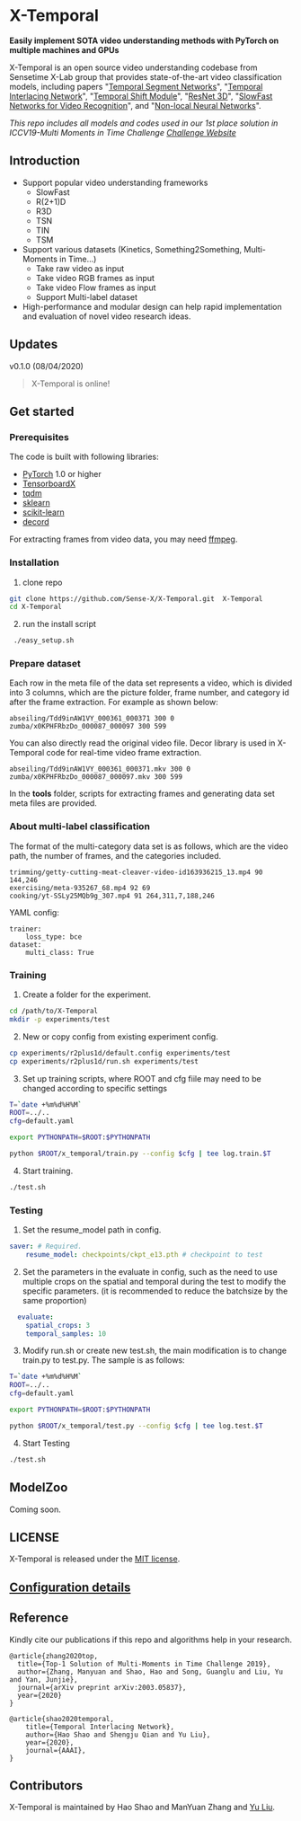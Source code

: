 # X-Temporal

**Easily implement SOTA video understanding methods with PyTorch on multiple machines and GPUs**

X-Temporal is an open source video understanding codebase from Sensetime X-Lab group that provides state-of-the-art video classification models, including papers "[Temporal Segment Networks](https://arxiv.org/abs/1608.00859)", "[Temporal Interlacing Network](https://arxiv.org/abs/2001.06499)", "[Temporal Shift Module](https://arxiv.org/abs/1811.08383)", "[ResNet 3D](https://arxiv.org/pdf/1711.11248)", "[SlowFast Networks for Video Recognition](https://arxiv.org/abs/1812.03982)", and "[Non-local Neural Networks](https://arxiv.org/abs/1711.07971)". 

*This repo includes all models and codes used in our 1st place solution in ICCV19-Multi Moments in Time Challenge [Challenge Website](http://moments.csail.mit.edu/results2019.html)*

## Introduction
* Support popular video understanding frameworks
  * SlowFast
  * R(2+1)D
  * R3D
  * TSN
  * TIN
  * TSM
* Support various datasets (Kinetics, Something2Something, Multi-Moments in Time...)
  * Take raw video  as input
  * Take video RGB frames as input
  * Take video Flow frames as input
  * Support Multi-label dataset
* High-performance and modular design can help rapid implementation and evaluation of novel video research ideas.



## Updates
v0.1.0 (08/04/2020)
> X-Temporal is online!

## Get started
### Prerequisites

The code is built with following libraries:

- [PyTorch](https://pytorch.org/) 1.0 or higher
- [TensorboardX](https://github.com/lanpa/tensorboardX)
- [tqdm](https://github.com/tqdm/tqdm.git)
- [sklearn](https://github.com/scikit-learn/scikit-learn)
- [scikit-learn](https://scikit-learn.org/stable/)
- [decord](https://github.com/dmlc/decord)

For extracting frames from video data, you may need [ffmpeg](https://www.ffmpeg.org/).

### Installation
1. clone repo
```bash
git clone https://github.com/Sense-X/X-Temporal.git  X-Temporal
cd X-Temporal
```
2. run the install script
```bash
 ./easy_setup.sh
```


### Prepare dataset
Each row in the meta file of the data set represents a video, which is divided into 3 columns, which are the picture folder, frame number, and category id after the frame extraction. For example as shown below:
```
abseiling/Tdd9inAW1VY_000361_000371 300 0
zumba/x0KPHFRbzDo_000087_000097 300 599
```

You can also directly read the original video file. Decor library is used in X-Temporal code for real-time video frame extraction.
```
abseiling/Tdd9inAW1VY_000361_000371.mkv 300 0
zumba/x0KPHFRbzDo_000087_000097.mkv 300 599
```
In the **tools** folder, scripts for extracting frames and generating data set meta files are provided.

### About multi-label classification
The format of the multi-category data set is as follows, which are the video path, the number of frames, and the categories included.
```
trimming/getty-cutting-meat-cleaver-video-id163936215_13.mp4 90 144,246
exercising/meta-935267_68.mp4 92 69
cooking/yt-SSLy25MQb9g_307.mp4 91 264,311,7,188,246
```

YAML config:
```
trainer:
    loss_type: bce
dataset:
    multi_class: True
```

### Training
1. Create a folder for the experiment.
```bash
cd /path/to/X-Temporal
mkdir -p experiments/test
```

2. New or copy config from existing experiment config.
```bash
cp experiments/r2plus1d/default.config experiments/test
cp experiments/r2plus1d/run.sh experiments/test
```

3. Set up training scripts, where ROOT and cfg fiile may need to be changed according to specific settings
```bash
T=`date +%m%d%H%M`
ROOT=../..
cfg=default.yaml

export PYTHONPATH=$ROOT:$PYTHONPATH

python $ROOT/x_temporal/train.py --config $cfg | tee log.train.$T
```

4. Start training.
```bash
./test.sh
```

### Testing
1. Set the resume_model path in config.
```yaml
saver: # Required.
    resume_model: checkpoints/ckpt_e13.pth # checkpoint to test
```
2. Set the parameters in the evaluate in config, such as the need to use multiple crops on the spatial and temporal during the test to modify the specific parameters. (it is recommended to reduce the batchsize by the same proportion)
```yaml
  evaluate:
    spatial_crops: 3
    temporal_samples: 10
```
3. Modify run.sh or create new test.sh, the main modification is to change train.py to test.py. The sample is as follows:
```bash
T=`date +%m%d%H%M`
ROOT=../..
cfg=default.yaml

export PYTHONPATH=$ROOT:$PYTHONPATH

python $ROOT/x_temporal/test.py --config $cfg | tee log.test.$T
```
4. Start Testing
```bash
./test.sh
```

## ModelZoo
Coming soon.

## LICENSE
X-Temporal is released under the [MIT license](LICENSE). 

## [Configuration details](Configuration.md)

## Reference
Kindly cite our publications if this repo and algorithms help in your research.
```
@article{zhang2020top,
  title={Top-1 Solution of Multi-Moments in Time Challenge 2019},
  author={Zhang, Manyuan and Shao, Hao and Song, Guanglu and Liu, Yu and Yan, Junjie},
  journal={arXiv preprint arXiv:2003.05837},
  year={2020}
}

@article{shao2020temporal,
    title={Temporal Interlacing Network},
    author={Hao Shao and Shengju Qian and Yu Liu},
    year={2020},
    journal={AAAI},
}
```

## Contributors
X-Temporal is maintained by Hao Shao and ManYuan Zhang and [Yu Liu](http://liuyu.us/).
